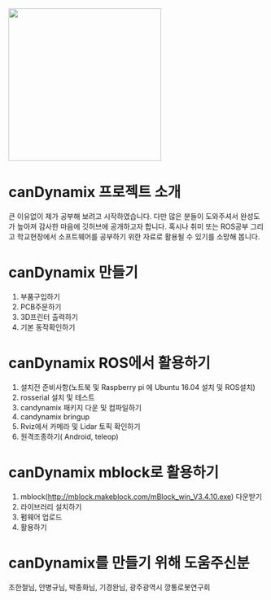 <img src="https://github.com/canrobot/canDynamix/blob/master/canDynamix_mblock/canDynamix.png?raw=true" width="300">

# canDynamix 프로젝트 소개
  
  큰 이유없이 제가 공부해 보려고 시작하였습니다. 다만 많은 분들이 도와주셔서 완성도가 높아져 감사한 마음에 깃허브에 공개하고자 합니다.
  혹시나 취미 또는 ROS공부 그리고 학교현장에서 소프트웨어를 공부하기 위한 자료로 활용될 수 있기를 소망해 봅니다.


# canDynamix 만들기

 1. 부품구입하기
 2. PCB주문하기
 3. 3D프린터 출력하기
 4. 기본 동작확인하기
 

# canDynamix ROS에서 활용하기

  1. 설치전 준비사항(노트북 및 Raspberry pi 에 Ubuntu 16.04 설치 및 ROS설치)
  2. rosserial 설치 및 테스트
  3. candynamix 패키지 다운 및 컴파일하기
  4. candynamix bringup
  5. Rviz에서 카메라 및 Lidar 토픽 확인하기
  6. 원격조종하기( Android, teleop)

# canDynamix mblock로 활용하기
  
  1. mblock(http://mblock.makeblock.com/mBlock_win_V3.4.10.exe) 다운받기
  2. 라이브러리 설치하기
  3. 펌웨어 업로드
  4. 활용하기

# canDynamix를 만들기 위해 도움주신분

  조한철님, 안병규님, 박종화님, 기경완님, 광주광역시 깡통로봇연구회 
